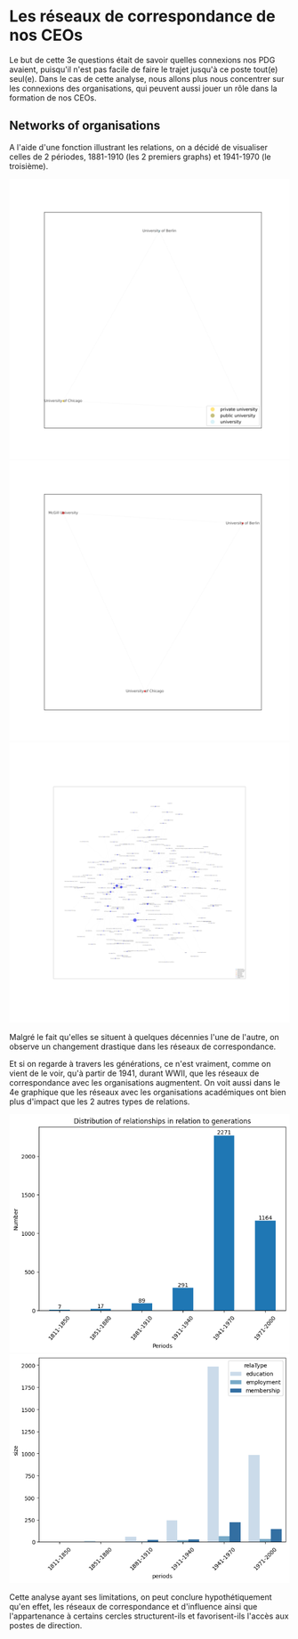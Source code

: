 # Les réseaux de correspondance de nos CEOs

Le but de cette 3e questions était de savoir quelles connexions nos PDG avaient, puisqu'il n'est pas facile de faire le trajet jusqu'à ce poste tout(e) seul(e).
Dans le cas de cette analyse, nous allons plus nous concentrer sur les connexions des organisations, qui peuvent aussi jouer un rôle dans la formation de nos CEOs.

## Networks of organisations

A l'aide d'une fonction illustrant les relations, on a décidé de visualiser celles de 2 périodes, 1881-1910 (les 2 premiers graphs) et 1941-1970 (le troisième).

![edu_edu_1881-1910](../../notebooks_jupyter/wikidata_exploration/images/edu_edu_1881-1910.svg "edu_edu_1881-1910")
![edu_edu_communities_1881-1910](../../notebooks_jupyter/wikidata_exploration/images/edu_edu_communities_1881-1910.svg "edu_edu_communities_1881-1910")
![education_education_1941-1970](../../notebooks_jupyter/wikidata_exploration/images/education_education_1941-1970.svg "education_education_1941-1970")

Malgré le fait qu'elles se situent à quelques décennies l'une de l'autre, on observe un changement drastique dans les réseaux de correspondance.

Et si on regarde à travers les générations, ce n'est vraiment, comme on vient de le voir, qu'à partir de 1941, durant WWII, que les réseaux de correspondance avec les organisations augmentent. On voit aussi dans le 4e graphique que les réseaux avec les organisations académiques ont bien plus d'impact que les 2 autres types de relations.

![Distribution_of_relationships_in_relation_to_generations](../../notebooks_jupyter/wikidata_exploration/images/Distribution_of_relationships_in_relation_to_generations.png "Distribution_of_relationships_in_relation_to_generations")
![relation_type_period](../../notebooks_jupyter/wikidata_exploration/images/relation_type_period.png "relation_type_period")

Cette analyse ayant ses limitations, on peut conclure hypothétiquement qu'en effet, les réseaux de correspondance et d'influence ainsi que l'appartenance à certains cercles structurent-ils et favorisent-ils l'accès aux postes de direction.
